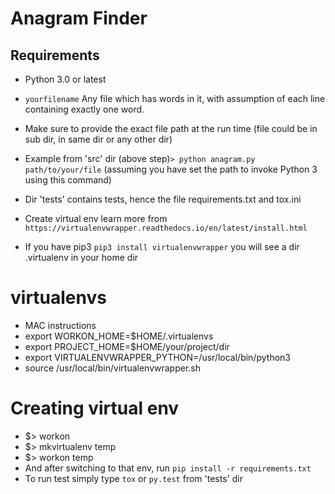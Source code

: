 # Anagram Finder
## Requirements

- Python 3.0 or latest
- ```yourfilename``` Any file which has words in it, with assumption of each line containing exactly one word.
- Make sure to provide the exact file path at the run time (file could be in sub dir, in same dir or any other dir)
- Example from 'src' dir (above step)```> python anagram.py path/to/your/file``` 
    (assuming you have set the path to invoke Python 3 using this command)
    
- Dir 'tests' contains tests, hence the file requirements.txt and tox.ini
- Create virtual env learn more from ```https://virtualenvwrapper.readthedocs.io/en/latest/install.html```
- If you have pip3 ```pip3 install virtualenvwrapper``` you will see a dir .virtualenv in your home dir
# virtualenvs
- MAC instructions  
- export WORKON_HOME=$HOME/.virtualenvs
- export PROJECT_HOME=$HOME/your/project/dir 
- export VIRTUALENVWRAPPER_PYTHON=/usr/local/bin/python3
- source /usr/local/bin/virtualenvwrapper.sh
# Creating virtual env
- $> workon
- $> mkvirtualenv temp
- $> workon temp
- And after switching to that env, run ```pip install -r requirements.txt```
- To run test simply type ```tox``` or ```py.test``` from 'tests' dir